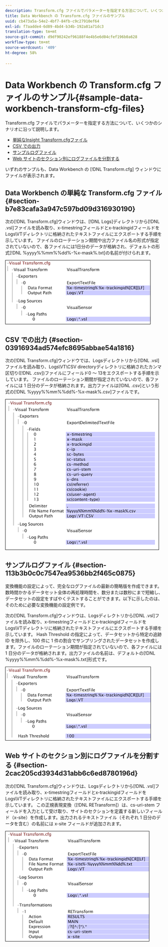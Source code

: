 ```yaml
---
description: Transform.cfg ファイルでパラメーターを指定する方法について、いくつかのシナリオに沿って説明します。
title: Data Workbench の Transform.cfg ファイルのサンプル
uuid: cb473a5a-54e2-4bf7-84fb-c9c27910ef64
exl-id: f7aadde4-6d89-4bd4-b34b-192a81a71dc3
translation-type: tm+mt
source-git-commit: d9df90242ef96188f4e4b5e6d04cfef196b0a628
workflow-type: tm+mt
source-wordcount: '409'
ht-degree: 58%

---
```


# Data Workbench の Transform.cfg ファイルのサンプル{#sample-data-workbench-transform-cfg-files}

Transform.cfg ファイルでパラメーターを指定する方法について、いくつかのシナリオに沿って説明します。

* [単純なInsight Transform.cfgファイル](../../../../../home/c-dataset-const-proc/c-transf-func/c-config-files-transf/t-ins-transf-file/c-sample-transf-files.md#section-b7e83cafa3a947c597bd09d316930190)
* [CSV での出力](../../../../../home/c-dataset-const-proc/c-transf-func/c-config-files-transf/t-ins-transf-file/c-sample-transf-files.md#section-03916934ad574efc8695abbae54a1816)
* [サンプルログファイル](../../../../../home/c-dataset-const-proc/c-transf-func/c-config-files-transf/t-ins-transf-file/c-sample-transf-files.md#section-113b3b0c0c7547ea9536bb2f465c0875)
* [Web サイトのセクション別にログファイルを分割する](../../../../../home/c-dataset-const-proc/c-transf-func/c-config-files-transf/t-ins-transf-file/c-sample-transf-files.md#section-2cac205cd3934d31abb6c6ed8780196d)

いずれのサンプルも、Data Workbench の [!DNL Transform.cfg] ウィンドウにファイルが表示されます。

## Data Workbench の単純な Transform.cfg ファイル {#section-b7e83cafa3a947c597bd09d316930190}

次の[!DNL Transform.cfg]ウィンドウは、[!DNL Logs]ディレクトリから[!DNL .vsl]ファイルを読み取り、x-timestringフィールドとx-trackingidフィールドをLogs\VTディレクトリに格納されたテキストファイルにエクスポートする手順を示しています。 ファイルのローテーション期間や出力ファイル名の形式が指定されていないので、各ファイルには1日分のデータが格納され、デフォルトの形式[!DNL %yyyy%%mm%%dd%-%x-mask%.txt]の名前が付けられます。

![](assets/cfg_VisualTransform_SimpleExample.png)

## CSV での出力 {#section-03916934ad574efc8695abbae54a1816}

次の[!DNL Transform.cfg]ウィンドウでは、Logsディレクトリから[!DNL .vsl]ファイルを読み取り、Logs\VT\CSV directoryディレクトリに格納されたカンマ区切り([!DNL .csv])ファイルにフィールド0 ～ 13をエクスポートする手順を示しています。 ファイルのローテーション期間が指定されていないので、各ファイルには 1 日分のデータが格納されます。出力ファイルは[!DNL .csv]という形式の[!DNL %yyyy%%mm%%dd%-%x-mask%.csv]ファイルです。

![](assets/cfg_VisualTransform_CSVExample.png)

## サンプルログファイル {#section-113b3b0c0c7547ea9536bb2f465c0875}

変換機能の設定によって、完全なログファイルの最新の簡略版を作成できます。数時間かかるデータセット全体の再処理時間を、数分または数秒にまで短縮し、データセットの設定をすばやくテストすることができます。以下に示したのは、そのために必要な変換機能の設定例です。

次の[!DNL Transform.cfg]ウィンドウは、Logsディレクトリから[!DNL .vsl]ファイルを読み取り、x-timestringフィールドとx-trackingidフィールドをLogs\VTディレクトリに格納されたテキストファイルにエクスポートする手順を示しています。 Hash Threshold の指定によって、データセットから特定の追跡 ID を除外し、100 件に 1 件の割合でサンプリングされたデータセットを作成します。ファイルのローテーション期間が指定されていないので、各ファイルには 1 日分のデータが格納されます。出力ファイルの名前は、デフォルトの[!DNL %yyyy%%mm%%dd%-%x-mask%.txt]形式です。

![](assets/cfg_VisualTransform_SampledExample.png)

## Web サイトのセクション別にログファイルを分割する {#section-2cac205cd3934d31abb6c6ed8780196d}

次の[!DNL Transform.cfg]ウィンドウは、Logsディレクトリから[!DNL .vsl]ファイルを読み取り、x-timestringフィールドとx-trackingidフィールドをLogs\VTディレクトリに格納されたテキストファイルにエクスポートする手順を示しています。 この正規表現変換（[!DNL RETransform]）は、cs-uri-stem フィールドを入力として受け取り、サイトのセクションを定義する新しいフィールド（x-site）を作成します。出力されるテキストファイル（それぞれ 1 日分のデータを含む）の名前には x-site フィールドが追加されます。

![](assets/cfg_VisualTransform_SplittingExample.png)
